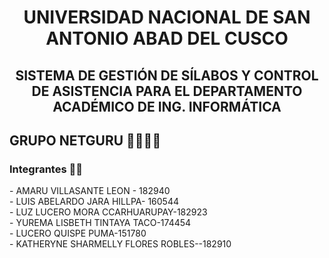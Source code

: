 <h1 align="center">UNIVERSIDAD NACIONAL DE SAN ANTONIO ABAD DEL CUSCO</h1>
<h2 align="center">SISTEMA DE GESTIÓN DE SÍLABOS Y CONTROL DE ASISTENCIA PARA EL DEPARTAMENTO ACADÉMICO DE ING. INFORMÁTICA</h2> 
<h2 align="left"> GRUPO NETGURU 👩‍💻👨‍💻</h2> 
<h3 align="left"> Integrantes 📄📌 </h2> 
- AMARU VILLASANTE LEON - 182940<br>
- LUIS ABELARDO JARA HILLPA- 160544<br>
- LUZ LUCERO MORA CCARHUARUPAY-182923<br>
- YUREMA LISBETH TINTAYA TACO-174454<br>
- LUCERO QUISPE PUMA-151780<br>
- KATHERYNE SHARMELLY FLORES ROBLES--182910<br>
